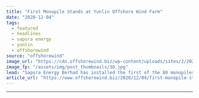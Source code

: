 ```yaml
---
title: "First Monopile Stands at Yunlin Offshore Wind Farm"
date: "2020-12-04"
tags: 
  - featured
  - headlines
  - sapura energy
  - yunlin
  - offshorewind
source: "offshorewind"
image_url: "https://cdn.offshorewind.biz/wp-content/uploads/sites/2/2020/12/04111003/First-Monopile-Stands-at-Yunlin-Offshore-Wind-Farm.jpg"
image_fp: "/assets/img/post_thumbnails/30.jpg"
lead: "Sapura Energy Berhad has installed the first of the 80 monopiles at the 640"
article_url: "https://www.offshorewind.biz/2020/12/04/first-monopile-stands-at-yunlin-offshore-wind-farm/"
---
```


---
